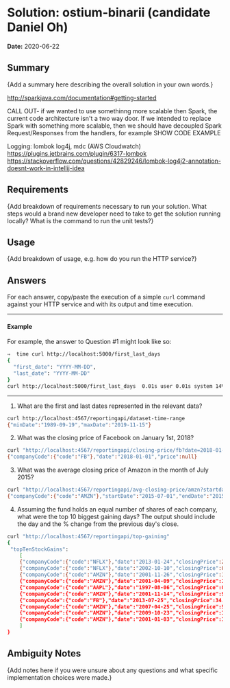 # Solution: ostium-binarii (candidate Daniel Oh)

**Date:** 2020-06-22

## Summary

{Add a summary here describing the overall solution in your own words.}

http://sparkjava.com/documentation#getting-started

CALL OUT- if we wanted to use somethinng more scalable then Spark, the current code
architecture isn't a two way door. If we intended to replace Spark with something 
more scalable, then we should have decoupled Spark Request/Responses from the handlers,
for example SHOW CODE EXAMPLE 

Logging: lombok log4j, mdc (AWS Cloudwatch)
https://plugins.jetbrains.com/plugin/6317-lombok
https://stackoverflow.com/questions/42829246/lombok-log4j2-annotation-doesnt-work-in-intellij-idea


## Requirements

{Add breakdown of requirements necessary to run your solution. What steps would a brand new developer need to take to get the solution running locally? What is the command to run the unit tests?}

## Usage

{Add breakdown of usage, e.g. how do you run the HTTP service?}

## Answers

For each answer, copy/paste the execution of a simple `curl` command against your HTTP service and with its output and time execution.

---

#### Example

For example, the answer to Question #1 might look like so:

```bash
⇒  time curl http://localhost:5000/first_last_days
{
  "first_date": "YYYY-MM-DD",
  "last_date": "YYYY-MM-DD"
}
curl http://localhost:5000/first_last_days  0.01s user 0.01s system 14% cpu 0.120 total
```

---

1. What are the first and last dates represented in the relevant data?

```bash
curl http://localhost:4567/reportingapi/dataset-time-range
{"minDate":"1989-09-19","maxDate":"2019-11-15"}
```

2. What was the closing price of Facebook on January 1st, 2018?

```bash
curl "http://localhost:4567/reportingapi/closing-price/fb?date=2018-01-01"
{"companyCode":{"code":"FB"},"date":"2018-01-01","price":null}
```

3. What was the average closing price of Amazon in the month of July 2015?

```bash
curl "http://localhost:4567/reportingapi/avg-closing-price/amzn?startdate=2015-07-01&enddate=2015-08-01"
{"companyCode":{"code":"AMZN"},"startDate":"2015-07-01","endDate":"2015-08-01","numberOfDaysWithData":22,"avgPrice":478.709090909090909}
```

4. Assuming the fund holds an equal number of shares of each company, what were the top 10 biggest gaining days? The output should include the day and the % change from the previous day's close.

```bash
curl "http://localhost:4567/reportingapi/top-gaining"
{
 "topTenStockGains":
    [
    {"companyCode":{"code":"NFLX"},"date":"2013-01-24","closingPrice":20.98,"percentGain":0.422372881355932},
    {"companyCode":{"code":"NFLX"},"date":"2002-10-10","closingPrice":0.51,"percentGain":0.378378378378378},
    {"companyCode":{"code":"AMZN"},"date":"2001-11-26","closingPrice":12.21,"percentGain":0.344713656387665},
    {"companyCode":{"code":"AMZN"},"date":"2001-04-09","closingPrice":11.18,"percentGain":0.335722819593787},
    {"companyCode":{"code":"AAPL"},"date":"1997-08-06","closingPrice":0.94,"percentGain":0.323943661971831},
    {"companyCode":{"code":"AMZN"},"date":"2001-11-14","closingPrice":9.49,"percentGain":0.301783264746228},
    {"companyCode":{"code":"FB"},"date":"2013-07-25","closingPrice":34.36,"percentGain":0.296114673708035},
    {"companyCode":{"code":"AMZN"},"date":"2007-04-25","closingPrice":56.81,"percentGain":0.269497206703911},
    {"companyCode":{"code":"AMZN"},"date":"2009-10-23","closingPrice":118.49,"percentGain":0.267950775815944},
    {"companyCode":{"code":"AMZN"},"date":"2001-01-03","closingPrice":17.56,"percentGain":0.265129682997118}
    ]
}
```

## Ambiguity Notes

{Add notes here if you were unsure about any questions and what specific implementation choices were made.}
